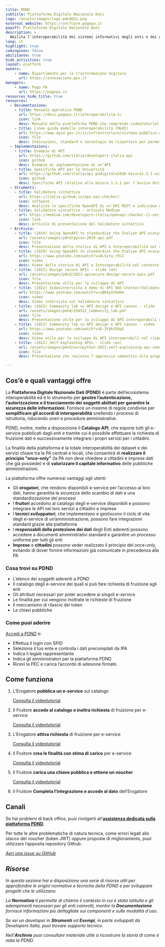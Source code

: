 ```yaml
---
title: PDND
subtitle: Piattaforma Digitale Nazionale Dati
logo: /assets/images/logo-pdnd@2x.png
external_website: https://selfcare.pagopa.it
payoff: Piattaforma Digitale Nazionale Dati
description: >
  Abilita l'interoperabilità dei sistemi informativi degli enti e dei gestori di servizi pubblici
lang: it
highlight: true
comingsoon: false
abilitante: true
hide_activities: true
layout: platform
owners:
    - name: Dipartimento per la trasformazione digitale
      url: https://innovazione.gov.it
managers:
    - name: Pago PA
      url: https://pagopa.it
resources_hide_title: true
resources:
  - Documentazione:
    - title: Manuale operativo PDND
      url: https://docs.pagopa.it/interoperabilita-1/
      icon: link
      desc: Manuale della piattaforma PDND che comprende videotutorial
    - title: Linee guida modello interoperabilità (ModI)
      url: https://www.agid.gov.it/it/infrastrutture/sistema-pubblico-connettivita/il-nuovo-modello-interoperabilita
      icon: file
      desc: Indicazioni, standard e tecnologie da rispettare per permettere l'interoperabilità
  - Implementazioni:
    - title: Esempio di API
      url: https://github.com/italia/developers-italia-api
      icon: github
      desc: Esempio di implementazione di un’API
    - title: Specifiche API per le Università
      url: https://github.com/italia/api-padigitale2026-misura1.3.1-uni-afam
      icon: github
      desc: Specifiche API relative alla misura 1.3.1 per l’avviso Università ed AFAM
  - Strumenti:
    - title: Validatore sintattico
      url: https://italia.github.io/api-oas-checker/
      icon: software
      desc: Analizza le specifiche OpenAPI di un’API REST e individua eventuali difformità rispetto alle regole tecniche Agid
    - title: Validatore sintattico - articolo Medium
      url: https://medium.com/developers-italia/openapi-checker-il-verificatore-delle-interfacce-digitali-api-1d50b978c8c5
      icon: link
      desc: Articolo di presentazione del Validatore sintattico
  - Archivio:
    - title: (2019) Using OpenAPI to standardize the Italian API ecosystem - slide (en)
      url: /assets/images/pdnd/pycon-2019-api.pdf
      icon: file
      desc: Presentazione dello storico di API e Interoperabilità nel contesto italiano
    - title: (2020) Using OpenAPI to standardize the Italian API ecosystem - video (en)
      url: https://www.youtube.com/watch?v=AL5itw_r9iI
      icon: video
      desc: Video dello storico di API e Interoperabilità nel contesto italiano
    - title: (2022) Design secure APIs - slide (en)
      url: /assets/images/pdnd/2022-apisecure-design-secure-apis.pdf
      icon: file
      desc: Presentazione utile per lo sviluppo di API
    - title: (2022) Videointervista e demo di API OAS Checker/Validatore sintattico - video (en)
      url: https://www.youtube.com/watch?v=1BK4yGt64H4
      icon: video
      desc: Video intervista sul Validatore sintattico
    - title: (2022) Community lab su API design e API canvas - slide
      url: /assets/images/pdnd/250522_Community_lab.pdf
      icon: file
      desc: Presentazione utile per lo sviluppo di API interoperabili nel rispetto delle Linee guida Agid
    - title: (2022) Community lab su API design e API canvas - video
      url: https://www.youtube.com/watch?v=D-3t8h1E9yE
      icon: video
      desc: Video utile per lo sviluppo di API interoperabili nel rispetto delle Linee guida Agid
    - title: (2022) Self-explaining APIs - slide (en)
      url: /assets/images/pdnd/europython-2022-self-explaining-api-semantic-schema.pdf
      icon: file
      desc: Presentazione che racconta l'approccio semantico alla progettazione di API interoperabili

---
```


## Cos’è e quali vantaggi offre

La **Piattaforma Digitale Nazionale Dati (PDND)** è parte dell’ecosistema
interoperabilità ed è lo strumento per **gestire l’autenticazione,
l’autorizzazione e il tracciamento dei soggetti abilitati per garantire la
sicurezza  delle informazioni**. Fornisce un insieme di regole condivise per
**semplificare gli accordi di interoperabilità** snellendo i processi di
istruttoria, riducendo oneri e procedure amministrative.

PDND, inoltre, mette a disposizione il **Catalogo API**, che espone tutti gli
e-service pubblicati dagli enti e tramite cui è possibile effettuare la
richiesta di fruizione dati e successivamente integrare i propri servizi per i
cittadini.

La finalità della piattaforma è la totale interoperabilità dei dataset e dei
servizi chiave tra le PA centrali e locali, che consentirà di **realizzare il
principio "once-only"** (la PA non deve chiedere a cittadini e imprese dati che
già possiede) e di **valorizzare il capitale informativo** delle pubbliche
amministrazioni.

La piattaforma offre numerosi vantaggi agli utenti:

* Gli **erogatori**, che rendono disponibili e-service per l’accesso ai loro
  dati, hanno garantita la sicurezza dello scambio di dati e una
  standardizzazione dei processi
* I **fruitori** accedono al catalogo degli e-service disponibili e possono
  integrare le API nei loro servizi a cittadini e imprese
* I **tecnici sviluppatori**, che implementano e gestiscono il ciclo di vita degli
  e-service di un’amministrazione, possono fare integrazioni standard grazie
  alla piattaforma
* I **responsabili della protezione dei dati** degli Enti aderenti possono accedere
  a documenti amministrativi standard e garantire un processo uniforme per
  tutti gli enti
* **Imprese** e **cittadini** possono veder realizzato il principio del once-only,
  evitando di dover fornire informazioni già comunicate in precedenza alla PA

### Cosa trovi su PDND

* L’elenco dei soggetti aderenti a PDND
* Il catalogo degli e-service dei quali si può fare richiesta di fruizione agli enti
* Gli attributi necessari per poter accedere ai singoli e-service
* Le finalità per cui vengono inoltrate le richieste di fruizione
* Il meccanismo di rilascio dei token
* Le chiavi pubbliche

### Come puoi aderire

[Accedi a PDND](https://docs.pagopa.it/interoperabilita-1/manuale-operativo/guida-alladesione)
e:

* Effettua il login con SPID
* Seleziona il tuo ente e controlla i dati precompilati da IPA
* Indica il legale rappresentante
* Indica gli amministratori per la piattaforma PDND
* Ricevi la PEC e carica l’accordo di adesione firmato

## Come funziona

1. L’Erogatore **pubblica un e-service** sul catalogo

   [Consulta il videotutorial](https://www.youtube.com/watch?v=1v3v68SbXjw&list=PLZcD-ZoVxFzi1f2-taSdg7a3d2UQse3_Q&index=5)

2. Il Fruitore **accede al catalogo e inoltra richiesta** di fruizione per e-service

   [Consulta il videotutorial](https://www.youtube.com/watch?v=zmyQIQHAo_0&list=PLZcD-ZoVxFzi1f2-taSdg7a3d2UQse3_Q&index=7)

3. L’Erogatore **attiva richiesta** di fruizione per e-service

   [Consulta il videotutorial](https://www.youtube.com/watch?v=2O81jdLHpgQ&list=PLZcD-ZoVxFzi1f2-taSdg7a3d2UQse3_Q&index=8)

4. Il Fruitore **crea le finalità con stima di carico** per e-service

   [Consulta il videotutorial](https://www.youtube.com/watch?v=bCHRgeBJucI&list=PLZcD-ZoVxFzi1f2-taSdg7a3d2UQse3_Q&index=9)

5. Il Fruitore **carica una chiave pubblica e ottiene un voucher**

   [Consulta il videotutorial](https://www.youtube.com/watch?v=q6zuJ2wn8vM&list=PLZcD-ZoVxFzi1f2-taSdg7a3d2UQse3_Q&index=11)

6. Il Fruitore **Completa l’integrazione e accede al dato** dell’Erogatore

## Canali

Se hai problemi di back office, puoi rivolgerti all’[**assistenza dedicata sulla
piattaforma PDND**](https://selfcare.pagopa.it).

Per tutte le altre problematiche di natura tecnica, come
errori legati allo stacco del voucher (token JWT) oppure proposte di
miglioramento, puoi utilizzare l’apposita repository Github.

<a class="btn btn-primary" href="https://github.com/pagopa/pdnd-interop-frontend/issues" target="_blank"><i class="it-horn" /> Apri una issue su GitHub</a>

## Risorse

In questa sezione hai a disposizione una serie di risorse utili per approfondire
le origini normative e tecniche della PDND e per sviluppare progetti che le
utilizzano.

La **Normativa** ti permette di chiarire il contesto in cui è stata istituita e gli
adempimenti necessari per gli enti coinvolti, mentre la **Documentazione** fornisce
informazioni più dettagliate sui componenti e sulle modalità d’uso.

Se sei un developer in **Strumenti** ed **Esempi**, in parte sviluppati da Developers
Italia, puoi trovare supporto tecnico.

Nell’**Archivio** puoi consultare materiale utile a ricostruire la storia di
come è nata la PDND.
